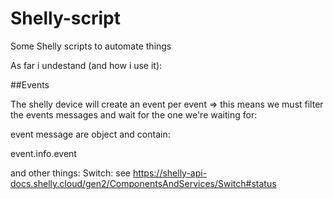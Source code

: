 # Shelly-script
Some Shelly scripts to automate things

As far i undestand (and how i use it):

##Events

The shelly device will create an event per event => this means we must filter the events messages and wait for the one we're waiting for:

event message are object and contain:

event.info.event

and other things:
Switch: see https://shelly-api-docs.shelly.cloud/gen2/ComponentsAndServices/Switch#status
